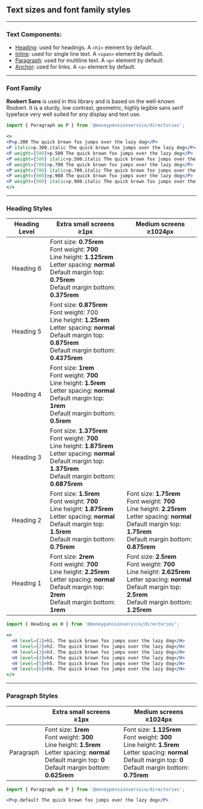 ## Text sizes and font family styles

---
### Text Components:
- [Heading](/#/Components/Typography?id=heading): used for headings. A `<h1>` element by default.
- [Inline](/#/Components/Typography?id=inline): used for single line text. A `<span>` element by default.
- [Paragraph](/#/Components/Typography?id=paragraph): used for multiline text. A `<p>` element by default.
- [Anchor](/#/Components/Typography?id=anchor): used for links. A `<a>` element by default.

---
### Font Family
**Roobert Sans** is used in this library and is based on the well-known Roobert. It is a sturdy, low contrast, geometric, highly legible sans serif typeface very well suited for any display and text use.

```jsx
import { Paragraph as P } from '@moneypensionservice/directories';

<>
<P>p.300 The quick brown fox jumps over the lazy dog</P>
<P italic>p.300.italic The quick brown fox jumps over the lazy dog</P>
<P weight={500}>p.500 The quick brown fox jumps over the lazy dog</P>
<P weight={500} italic>p.500.italic The quick brown fox jumps over the lazy dog</P>
<P weight={700}>p.700 The quick brown fox jumps over the lazy dog</P>
<P weight={700} italic>p.700.italic The quick brown fox jumps over the lazy dog</P>
<P weight={900}>p.900 The quick brown fox jumps over the lazy dog</P>
<P weight={900} italic>p.900.italic The quick brown fox jumps over the lazy dog</P>
</>
```

---
### Heading Styles

| Heading Level	| Extra small screens<br>≥1px | Medium screens<br>≥1024px |
|:---------:	|----------------------------------------------------------------------------------------------------------------------------------------------------------------	| ---- |
| Heading 6 	| Font size: **0.75rem**<br>Font weight: **700**<br>Line height: **1.125rem**<br>Letter spacing: **normal**<br>Default margin top: **0.75rem**<br>Default margin bottom: **0.375rem** | |
| Heading 5 	| Font size: **0.875rem**<br>Font weight: 700<br>Line height: **1.25rem**<br>Letter spacing: **normal**<br>Default margin top: **0.875rem**<br>Default margin bottom: **0.4375rem** | |
| Heading 4 	| Font size: **1rem**<br>Font weight: **700**<br>Line height: **1.5rem**<br>Letter spacing: **normal**<br>Default margin top: **1rem**<br>Default margin bottom: **0.5rem**	| |
| Heading 3 	| Font size: **1.375rem**<br>Font weight: **700**<br>Line height: **1.875rem**<br>Letter spacing: **normal**<br>Default margin top: **1.375rem**<br>Default margin bottom: **0.6875rem** | |
| Heading 2 	| Font size: **1.5rem**<br>Font weight: **700**<br>Line height: **1.875rem**<br>Letter spacing: **normal**<br>Default margin top: **1.5rem**<br>Default margin bottom: **0.75rem** | Font size: **1.75rem**<br>Font weight: **700**<br>Line height: **2.25rem**<br>Letter spacing: **normal**<br>Default margin top: **1.75rem**<br>Default margin bottom: **0.875rem** |
| Heading 1 	| Font size: **2rem**<br>Font weight: **700**<br>Line height: **2.25rem**<br>Letter spacing: **normal**<br>Default margin top: **2rem**<br>Default margin bottom: **1rem** | Font size: **2.5rem**<br>Font weight: **700**<br>Line height: **2.625rem**<br>Letter spacing: **normal**<br>Default margin top: **2.5rem**<br>Default margin bottom: **1.25rem** |

```jsx
import { Heading as H } from '@moneypensionservice/directories';

<>
  <H level={1}>h1. The quick brown fox jumps over the lazy dog</H>
  <H level={2}>h2. The quick brown fox jumps over the lazy dog</H>
  <H level={3}>h3. The quick brown fox jumps over the lazy dog</H>
  <H level={4}>h4. The quick brown fox jumps over the lazy dog</H>
  <H level={5}>h5. The quick brown fox jumps over the lazy dog</H>
  <H level={6}>h6. The quick brown fox jumps over the lazy dog</H>
</>
```

---
### Paragraph Styles

|	| Extra small screens<br>≥1px | Medium screens<br>≥1024px |
|:---------:	|----------------------------------------------------------------------------------------------------------------------------------------------------------------	| ---- |
| Paragraph 	| Font size: **1rem**<br>Font weight: **300**<br>Line height: **1.5rem**<br>Letter spacing: **normal**<br>Default margin top: **0**<br>Default margin bottom: **0.625rem** | Font size: **1.125rem**<br>Font weight: **300**<br>Line height: **1.5rem**<br>Letter spacing: **normal**<br>Default margin top: **0**<br>Default margin bottom: **0.75rem** |

```jsx
import { Paragraph as P } from '@moneypensionservice/directories';

<P>p.default The quick brown fox jumps over the lazy dog</P>
```
